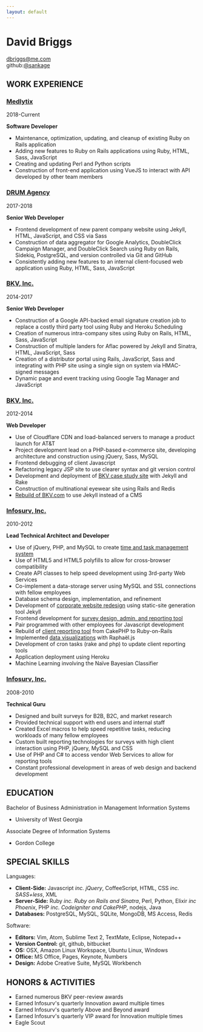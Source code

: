 ```yaml
---
layout: default
---
```


David Briggs
======================================================================
[dbriggs@me.com](mailto:dbriggs@me.com)  
github:[@sankage](https://github.com/sankage)


WORK EXPERIENCE
----------------------------------------------------------------------
### [Medlytix](https://www.medlytix.com)
2018-Current

**Software Developer**

- Maintenance, optimization, updating, and cleanup of existing Ruby on Rails
  application
- Adding new features to Ruby on Rails applications using Ruby, HTML, Sass,
  JavaScript
- Creating and updating Perl and Python scripts
- Construction of front-end application using VueJS to interact with API
  developed by other team members

### [DRUM Agency](http://www.drumagency.com)
2017-2018

**Senior Web Developer**

- Frontend development of new parent company website using Jekyll, HTML,
  JavaScript, and CSS via Sass
- Construction of data aggregator for Google Analytics, DoubleClick Campaign
  Manager, and DoubleClick Search using Ruby on Rails, Sidekiq, PostgreSQL, and
  version controlled via Git and GitHub
- Consistently adding new features to an internal client-focused web application
  using Ruby, HTML, Sass, JavaScript

### [BKV, Inc.](http://www.bkv.com)
2014-2017

**Senior Web Developer**

- Construction of a Google API-backed email signature creation job to replace
  a costly third party tool using Ruby and Heroku Scheduling
- Creation of numerous intra-company sites using Ruby on Rails, HTML, Sass,
  JavaScript
- Construction of multiple landers for Aflac powered by Jekyll and Sinatra,
  HTML, JavaScript, Sass
- Creation of a distributor portal using Rails, JavaScript, Sass and
  integrating with PHP site using a single sign on system via HMAC-signed
  messages
- Dynamic page and event tracking using Google Tag Manager and JavaScript

### [BKV, Inc.](http://www.bkv.com)
2012-2014

**Web Developer**

- Use of Cloudflare CDN and load-balanced servers to manage a product launch for
  AT&T
- Project development lead on a PHP-based e-commerce site, developing
  architecture and construction using jQuery, Sass, MySQL
- Frontend debugging of client Javascript
- Refactoring legacy JSP site to use clearer syntax and git version control
- Development and deployment of [BKV case study site](/bkv-case-study-site/)
  with Jekyll and Rake
- Construction of multinational eyewear site using Rails and Redis
- [Rebuild of BKV.com](/website-rebuild/) to use Jekyll instead of a CMS


### [Infosurv, Inc.](http://www.infosurv.com)
2010-2012

**Lead Technical Architect and Developer**

- Use of jQuery, PHP, and MySQL to create [time and task management
  system](/timesheets/)
- Use of HTML5 and HTML5 polyfills to allow for cross-browser compatibility
- Create API classes to help speed development using 3rd-party Web Services
- Co-implement a data-storage server using MySQL and SSL connections with fellow
  employees
- Database schema design, implementation, and refinement
- Development of [corporate website redesign](/website-redesign/) using
  static-site generation tool Jekyll
- Frontend development for [survey design, admin, and reporting
  tool](/survey-and-reporting-tool/)
- Pair programmed with other employees for Javascript development
- Rebuild of [client reporting tool](/smile_brands_portal/) from CakePHP to
  Ruby-on-Rails
- Implemented [data visualizations](/charts-and-graphs/) with Raphaël.js
- Development of cron tasks (rake and php) to update client reporting tools
- Application deployment using Heroku
- Machine Learning involving the Naïve Bayesian Classifier

### [Infosurv, Inc.](http://www.infosurv.com)
2008-2010

**Technical Guru**

- Designed and built surveys for B2B, B2C, and market research
- Provided technical support with end users and internal staff
- Created Excel macros to help speed repetitive tasks, reducing workloads of
  many fellow employees
- Custom built reporting technologies for surveys with high client interaction
  using PHP, jQuery, MySQL and CSS
- Use of PHP and C# to access vendor Web Services to allow for reporting tools
- Constant professional development in areas of web design and backend
  development


EDUCATION
----------------------------------------------------------------------

Bachelor of Business Administration in Management Information Systems
- University of West Georgia

Associate Degree of Information Systems
- Gordon College


SPECIAL SKILLS
----------------------------------------------------------------------

Languages:

- **Client-Side:** Javascript _inc. jQuery_, CoffeeScript, HTML, CSS _inc.
  SASS+less_, XML
- **Server-Side:** Ruby _inc. Ruby on Rails and Sinatra_, Perl, Python, Elixir
  _inc Phoenix_, PHP _inc. Codeigniter and CakePHP_, nodejs, Java
- **Databases:** PostgreSQL, MySQL, SQLite, MongoDB, MS Access, Redis

Software:

- **Editors:** Vim, Atom, Sublime Text 2, TextMate, Eclipse, Notepad++
- **Version Control:** git, github, bitbucket
- **OS:** OSX, Amazon Linux Workspace, Ubuntu Linux, Windows
- **Office:** MS Office, Pages, Keynote, Numbers
- **Design:** Adobe Creative Suite, MySQL Workbench


HONORS & ACTIVITIES
----------------------------------------------------------------------

- Earned numerous BKV peer-review awards
- Earned Infosurv's quarterly Innovation award multiple times
- Earned Infosurv's quarterly Above and Beyond award
- Earned Infosurv's quarterly VIP award for Innovation multiple times
- Eagle Scout
